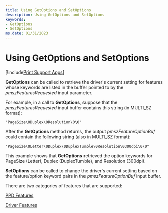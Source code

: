 ```yaml
---
title: Using GetOptions and SetOptions
description: Using GetOptions and SetOptions
keywords:
- GetOptions
- SetOptions
ms.date: 01/31/2023
---
```


# Using GetOptions and SetOptions

[!include[Print Support Apps](../includes/print-support-apps.md)]

**GetOptions** can be called to retrieve the driver's current setting for features whose keywords are listed in the buffer pointed to by the *pmszFeaturesRequested* input parameter.

For example, in a call to **GetOptions**, suppose that the *pmszFeaturesRequested* input buffer contains this string (in MULTI_SZ format):

```GPD
"PageSize\0Duplex\0Resolution\0\0"
```

After the **GetOptions** method returns, the output *pmszFeatureOptionBuf* could contain the following string (also in MULTI_SZ format):

```GPD
"PageSize\0Letter\0Duplex\0DuplexTumble\0Resolution\0300dpi\0\0"
```

This example shows that **GetOptions** retrieved the option keywords for PageSize (Letter), Duplex (DuplexTumble), and Resolution (300dpi).

**SetOptions** can be called to change the driver's current setting based on the feature/option keyword pairs in the *pmszFeatureOptionBuf* input buffer.

There are two categories of features that are supported:

[PPD Features](ppd-features.md)

[Driver Features](driver-features.md)

